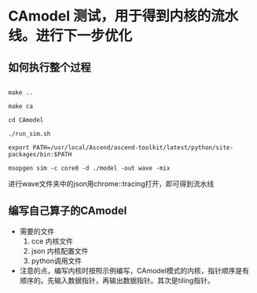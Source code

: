 # CAmodel 测试，用于得到内核的流水线。进行下一步优化

## 如何执行整个过程
``` shell

make ..

make ca

cd CAmodel

./run_sim.sh

export PATH=/usr/local/Ascend/ascend-toolkit/latest/python/site-packages/bin:$PATH

msopgen sim -c core0 -d ./model -out wave -mix
```
进行wave文件夹中的json用chrome::tracing打开，即可得到流水线

## 编写自己算子的CAmodel
- 需要的文件
  1. cce 内核文件
  2. json 内核配置文件
  3. python调用文件
- 注意的点，编写内核时按照示例编写，CAmodel模式的内核，指针顺序是有顺序的。先输入数据指针，再输出数据指针。其次是tiling指针。